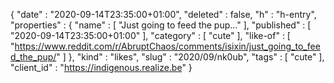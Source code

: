 {
  "date" : "2020-09-14T23:35:00+01:00",
  "deleted" : false,
  "h" : "h-entry",
  "properties" : {
    "name" : [ "Just going to feed the pup..." ],
    "published" : [ "2020-09-14T23:35:00+01:00" ],
    "category" : [ "cute" ],
    "like-of" : [ "https://www.reddit.com/r/AbruptChaos/comments/isixin/just_going_to_feed_the_pup/" ]
  },
  "kind" : "likes",
  "slug" : "2020/09/nk0ub",
  "tags" : [ "cute" ],
  "client_id" : "https://indigenous.realize.be"
}
